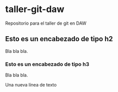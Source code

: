 # taller-git-daw

Repositorio para el taller de git en DAW

## Esto es un encabezado de tipo h2

Bla bla bla.

### Esto es un encabezado de tipo h3

Bla bla bla.

Una nueva línea de texto
